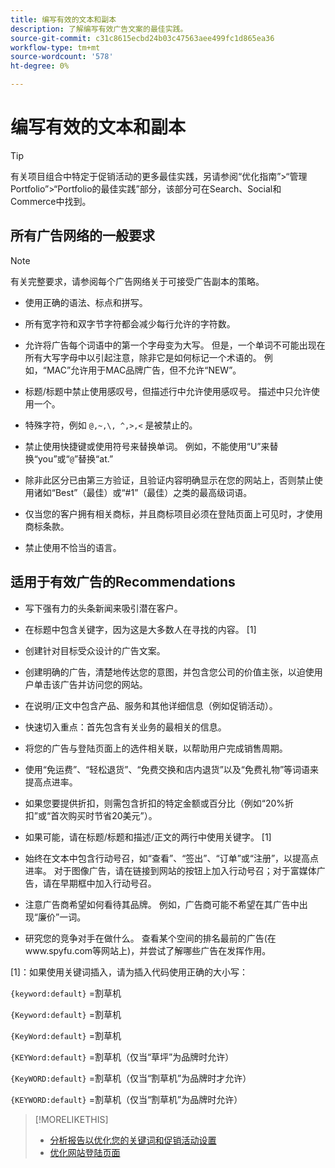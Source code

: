 ```yaml
---
title: 编写有效的文本和副本
description: 了解编写有效广告文案的最佳实践。
source-git-commit: c31c8615ecbd24b03c47563aee499fc1d865ea36
workflow-type: tm+mt
source-wordcount: '578'
ht-degree: 0%

---
```


# 编写有效的文本和副本

>[!TIP]
>
>有关项目组合中特定于促销活动的更多最佳实践，另请参阅“优化指南”>“管理Portfolio”>“Portfolio的最佳实践”部分，该部分可在Search、Social和Commerce中找到。<!-- verify convention for referencing Optimization Guide here -->

## 所有广告网络的一般要求

>[!NOTE]
>
>有关完整要求，请参阅每个广告网络关于可接受广告副本的策略。

* 使用正确的语法、标点和拼写。

* 所有宽字符和双字节字符都会减少每行允许的字符数。

* 允许将广告每个词语中的第一个字母变为大写。 但是，一个单词不可能出现在所有大写字母中以引起注意，除非它是如何标记一个术语的。 例如，“MAC”允许用于MAC品牌广告，但不允许“NEW”。

* 标题/标题中禁止使用感叹号，但描述行中允许使用感叹号。 描述中只允许使用一个。

* 特殊字符，例如 `@,~,\, ^,>,<` 是被禁止的。

* 禁止使用快捷键或使用符号来替换单词。 例如，不能使用“U”来替换“you”或“`@`”替换“at.”

* 除非此区分已由第三方验证，且验证内容明确显示在您的网站上，否则禁止使用诸如“Best”（最佳）或“#1”（最佳）之类的最高级词语。

* 仅当您的客户拥有相关商标，并且商标项目必须在登陆页面上可见时，才使用商标条款。

* 禁止使用不恰当的语言。

## 适用于有效广告的Recommendations

* 写下强有力的头条新闻来吸引潜在客户。

* 在标题中包含关键字，因为这是大多数人在寻找的内容。 [1]

* 创建针对目标受众设计的广告文案。

* 创建明确的广告，清楚地传达您的意图，并包含您公司的价值主张，以迫使用户单击该广告并访问您的网站。

* 在说明/正文中包含产品、服务和其他详细信息（例如促销活动）。

* 快速切入重点：首先包含有关业务的最相关的信息。

* 将您的广告与登陆页面上的选件相关联，以帮助用户完成销售周期。

* 使用“免运费”、“轻松退货”、“免费交换和店内退货”以及“免费礼物”等词语来提高点进率。

* 如果您要提供折扣，则需包含折扣的特定金额或百分比（例如“20%折扣”或“首次购买时节省20美元”）。

* 如果可能，请在标题/标题和描述/正文的两行中使用关键字。 [1]

* 始终在文本中包含行动号召，如“查看”、“签出”、“订单”或“注册”，以提高点进率。 对于图像广告，请在链接到网站的按钮上加入行动号召；对于富媒体广告，请在早期框中加入行动号召。

* 注意广告商希望如何看待其品牌。 例如，广告商可能不希望在其广告中出现“廉价”一词。

* 研究您的竞争对手在做什么。 查看某个空间的排名最前的广告(在www.spyfu.com等网站上)，并尝试了解哪些广告在发挥作用。

[1]：如果使用关键词插入，请为插入代码使用正确的大小写：

`{keyword:default}` =割草机

`{Keyword:default}` =割草机

`{KeyWord:default}` =割草机

`{KEYWord:default}` =割草机（仅当“草坪”为品牌时允许）

`{KeyWORD:default}` =割草机（仅当“割草机”为品牌时才允许）

`{KEYWORD:default}` =割草机（仅当“割草机”为品牌时允许）

>[!MORELIKETHIS]
>
>* [分析报告以优化您的关键词和促销活动设置](best-practices-analyze.md)
>* [优化网站登陆页面](best-practices-optimize.md)
